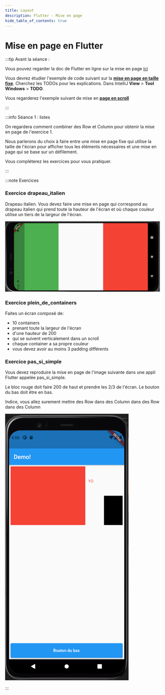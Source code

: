 ```yaml
---
title: Layout
description: Flutter - Mise en page
hide_table_of_contents: true
---
```


# Mise en page en Flutter

<Row>

<Column>

:::tip Avant la séance :

Vous pouvez regarder la doc de Flutter en ligne sur la mise en page [ici](https://flutter.dev/docs/development/ui/layout)

Vous devrez étudier l'exemple de code suivant sur la **[mise en page en taille fixe](https://github.com/departement-info-cem/5N6-mobile-2/tree/main/code/mise_en_page)**. Cherchez les TODOs pour les explications. Dans IntelliJ **View** > **Tool Windows** > **TODO**.

Vous regarderez l'exemple suivant de mise en **[page en scroll](https://github.com/departement-info-cem/5N6-mobile-2/tree/main/code/double_scroll)**

:::

</Column>

<Column>

:::info Séance 1 : listes

On regardera comment combiner des Row et Column pour obtenir la mise en page de l'exercice 1.

Nous parlerons du choix à faire entre une mise en page fixe qui utilise la taille de l'écran pour afficher tous les éléments nécessaires et une mise en page qui se base sur un défilement.

Vous compléterez les exercices pour vous pratiquer.

:::

</Column>

</Row>

:::note Exercices

### Exercice drapeau_italien

Drapeau italien. Vous devez faire une mise en page qui correspond au drapeau italien qui prend toute la hauteur de l'écran et où chaque couleur utilise un tiers de la largeur de l'écran.

![drapeau italien](_02-layout/italie.png)

### Exercice plein_de_containers

Faites un écran composé de:

- 10 containers
- prenant toute la largeur de l'écran
- d'une hauteur de 200
- qui se suivent verticalement dans un scroll
- chaque container a sa propre couleur
- vous devez avoir au moins 3 padding différents

### Exercice pas_si_simple

<Row>

<Column size="9">

Vous devez reproduire la mise en page de l'image suivante dans une appli Flutter appelée pas_si_simple.

Le bloc rouge doit faire 200 de haut et prendre les 2/3 de l'écran. Le bouton du bas doit être en bas.

Indice, vous allez surement mettre des Row dans des Column dans des Row dans des Column

</Column>

<Column size="3">

![simple](_02-layout/simple.png)

</Column>

</Row>

:::
